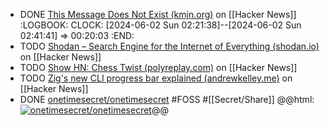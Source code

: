 - DONE [This Message Does Not Exist (kmjn.org)](https://news.ycombinator.com/item?id=40535868) on [[Hacker News]]
  :LOGBOOK:
  CLOCK: [2024-06-02 Sun 02:21:38]--[2024-06-02 Sun 02:41:41] =>  00:20:03
  :END:
- TODO [Shodan – Search Engine for the Internet of Everything (shodan.io)](https://news.ycombinator.com/item?id=40548572) on [[Hacker News]]
- TODO [Show HN: Chess Twist (polyreplay.com)](https://news.ycombinator.com/item?id=40540006) on [[Hacker News]]
- TODO [Zig's new CLI progress bar explained (andrewkelley.me)](https://news.ycombinator.com/item?id=40519976) on [[Hacker News]]
- DONE [onetimesecret/onetimesecret](https://github.com/onetimesecret/onetimesecret) #FOSS #[[Secret/Share]]
  @@html: <a href="https://github.com/onetimesecret/onetimesecret/"><img src="https://github-readme-stats-astronomer.vercel.app/api/pin/?username=onetimesecret&repo=onetimesecret&theme=tokyonight" alt="onetimesecret/onetimesecret"/></a>@@
